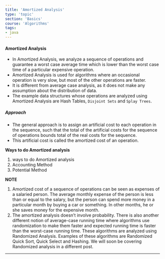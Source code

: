 ```yaml
---
title: 'Amortized Analysis'
type: 'topic'
section: 'Basics'
course: 'Algorithms'
tags:
- java
---
```

#### Amortized Analysis
- In Amortized Analysis, we analyze a sequence of operations and guarantee a worst case average time which is lower than the worst case time of a particular expensive operation.
- Amortized Analysis is used for algorithms where an occasional operation is very slow, but most of the other operations are faster.
- It is different from average case analysis, as it does not make any assumption about the distribution of data.
- The example data structures whose operations are analyzed using Amortized Analysis are Hash Tables, `Disjoint Sets` and `Splay Trees`.

##### Approach
- The general approach is to assign an artificial cost to each operation in the sequence, such that the total of the artificial costs for the sequence of operations bounds total of the real costs for the sequence. 
- This artificial cost is called the amortized cost of an operation.

**Ways to do Amortized analysis**
1. ways to do Amortized analysis
2. Accounting Method
3. Potential Method

**NOTE**
1. Amortized cost of a sequence of operations can be seen as expenses of a salaried person. The average monthly expense of the person is less than or equal to the salary, but the person can spend more money in a particular month by buying a car or something. In other months, he or she saves money for the expensive month.
2. The amortized analysis doesn’t involve probability. There is also another different notion of average-case running time where algorithms use randomization to make them faster and expected running time is faster than the worst-case running time. These algorithms are analyzed using Randomized Analysis. Examples of these algorithms are Randomized Quick Sort, Quick Select and Hashing. We will soon be covering Randomized analysis in a different post.



---